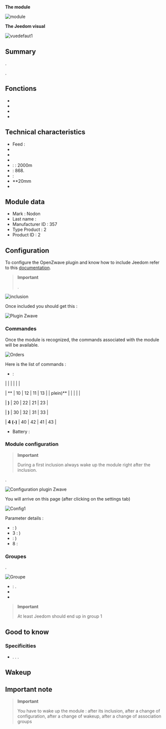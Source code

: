 # 

**The module**

![module](images/nodon.softremote/module.jpg)

**The Jeedom visual**

![vuedefaut1](images/nodon.softremote/vuedefaut1.png)

## Summary

.

.

## Fonctions

-   
-   
-   
-   

## Technical characteristics

-   Feed : 
-   
-   
-   
-    :  : 2000m
-    : 868.
-    : 
-   **20mm
-   

## Module data

-   Mark : Nodon
-   Last name : 
-   Manufacturer ID : 357
-   Type Product : 2
-   Product ID : 2

## Configuration

To configure the OpenZwave plugin and know how to include Jeedom refer to this [documentation](https://doc.jeedom.com/en_US/plugins/automation%20protocol/openzwave/).

> **Important**
>
> .

![inclusion](images/nodon.softremote/inclusion.jpg)

Once included you should get this :

![Plugin Zwave](images/nodon.softremote/information.png)

### Commandes

Once the module is recognized, the commands associated with the module will be available.

![Orders](images/nodon.softremote/commandes.png)

Here is the list of commands :

-    : 


|         |           |      |     |    |

| **         | 10             | 12             | 11             | 13             |
| plein)**       |                |                |                |                |

| **)**      | 20             | 22             | 21             | 23             |

| **)** | 30             | 32             | 31             | 33             |

| **4 (-)**      | 40             | 42             | 41             | 43             |


-   Battery : 

### Module configuration

> **Important**
>
> During a first inclusion always wake up the module right after the inclusion.

.

![Configuration plugin Zwave](images/plugin/bouton_configuration.jpg)

You will arrive on this page (after clicking on the settings tab)

![Config1](images/nodon.softremote/config1.png)

Parameter details :

-    : )
-   3 : )
-    : )
-   8 : 

### Groupes

.

![Groupe](images/nodon.softremote/groupe.png)

-    : .
-   
-   

> **Important**
>
> At least Jeedom should end up in group 1

## Good to know

### Specificities

-   . . .

## Wakeup



## Important note

> **Important**
>
> You have to wake up the module : after its inclusion, after a change of configuration, after a change of wakeup, after a change of association groups
